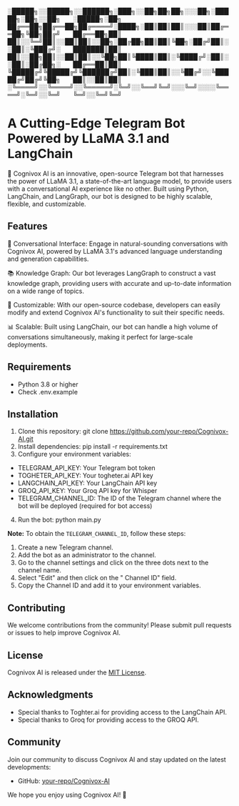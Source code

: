 
░█████╗░░█████╗░░██████╗░███╗░░██╗██╗██╗░░░██╗░█████╗░██╗░░██╗  ░█████╗░██╗
██╔══██╗██╔══██╗██╔════╝░████╗░██║██║██║░░░██║██╔══██╗╚██╗██╔╝  ██╔══██╗██║
██║░░╚═╝██║░░██║██║░░██╗░██╔██╗██║██║╚██╗░██╔╝██║░░██║░╚███╔╝░  ███████║██║
██║░░██╗██║░░██║██║░░╚██╗██║╚████║██║░╚████╔╝░██║░░██║░██╔██╗░  ██╔══██║██║
╚█████╔╝╚█████╔╝╚██████╔╝██║░╚███║██║░░╚██╔╝░░╚█████╔╝██╔╝╚██╗  ██║░░██║██║
░╚════╝░░╚════╝░░╚═════╝░╚═╝░░╚══╝╚═╝░░░╚═╝░░░░╚════╝░╚═╝░░╚═╝  ╚═╝░░╚═╝╚═╝

# A Cutting-Edge Telegram Bot Powered by LLaMA 3.1 and LangChain

🚀 Cognivox AI is an innovative, open-source Telegram bot that harnesses the power of LLaMA 3.1, a state-of-the-art language model, to provide users with a conversational AI experience like no other. Built using Python, LangChain, and LangGraph, our bot is designed to be highly scalable, flexible, and customizable.

## Features

💬 Conversational Interface: Engage in natural-sounding conversations with Cognivox AI, powered by LLaMA 3.1's advanced language understanding and generation capabilities.

📚 Knowledge Graph: Our bot leverages LangGraph to construct a vast knowledge graph, providing users with accurate and up-to-date information on a wide range of topics.

🤖 Customizable: With our open-source codebase, developers can easily modify and extend Cognivox AI's functionality to suit their specific needs.

📊 Scalable: Built using LangChain, our bot can handle a high volume of conversations simultaneously, making it perfect for large-scale deployments.

## Requirements

* Python 3.8 or higher
* Check .env.example

## Installation

1. Clone this repository: git clone https://github.com/your-repo/Cognivox-AI.git
2. Install dependencies: pip install -r requirements.txt
3. Configure your environment variables:
 * TELEGRAM_API_KEY: Your Telegram bot token
 * TOGHETER_API_KEY: Your togheter.ai API key
 * LANGCHAIN_API_KEY: Your LangChain API key
 * GROQ_API_KEY: Your Groq API key for Whisper
 * TELEGRAM_CHANNEL_ID: The ID of the Telegram channel where the bot will be deployed (required for bot access)
4. Run the bot: python main.py

**Note:** To obtain the `TELEGRAM_CHANNEL_ID`, follow these steps:

1. Create a new Telegram channel.
2. Add the bot as an administrator to the channel.
3. Go to the channel settings and click on the three dots next to the channel name.
4. Select "Edit" and then click on the " Channel ID" field.
5. Copy the Channel ID and add it to your environment variables.

## Contributing

We welcome contributions from the community! Please submit pull requests or issues to help improve Cognivox AI.

## License

Cognivox AI is released under the [MIT License](https://opensource.org/licenses/MIT).

## Acknowledgments

* Special thanks to Toghter.ai for providing access to the LangChain API.
* Special thanks to Groq for providing access to the GROQ API.

## Community

Join our community to discuss Cognivox AI and stay updated on the latest developments:

* GitHub: [your-repo/Cognivox-AI](https://github.com/your-repo/Cognivox-AI)

We hope you enjoy using Cognivox AI! 🤗
